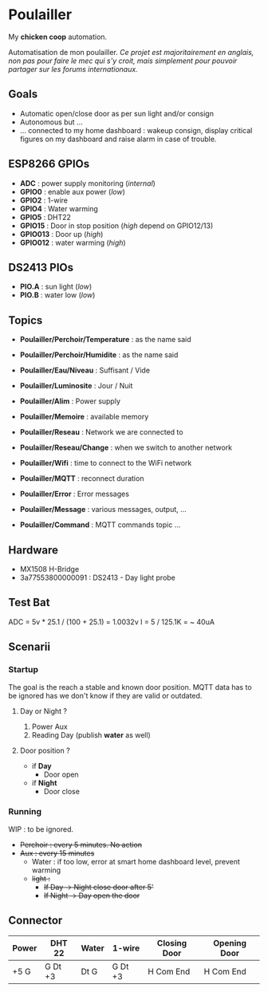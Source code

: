 # Poulailler

My **chicken coop** automation.

Automatisation de mon poulailler.
*Ce projet est majoritairement en anglais, non pas pour faire le mec qui s'y croit, mais simplement pour pouvoir partager sur les forums internationaux.*

## Goals

* Automatic open/close door as per sun light and/or consign
* Autonomous but ...
* ... connected to my home dashboard : wakeup consign, display critical figures on my dashboard and raise alarm in case of trouble.

## ESP8266 GPIOs

* **ADC** : power supply monitoring (*internal*)
* **GPIO0** : enable aux power (*low*)
* **GPIO2** : 1-wire
* **GPIO4** : Water warming
* **GPIO5** : DHT22
* **GPIO15** : Door in stop position (*high* depend on GPIO12/13)
* **GPIO013** : Door up (*high*)
* **GPIO012** : water warming (*high*)

## DS2413 PIOs

* **PIO.A** : sun light (*low*)
* **PIO.B** : water low (*low*)

## Topics

* **Poulailler/Perchoir/Temperature** : as the name said
* **Poulailler/Perchoir/Humidite** : as the name said

* **Poulailler/Eau/Niveau** : Suffisant / Vide

* **Poulailler/Luminosite** : Jour / Nuit

* **Poulailler/Alim** : Power supply
* **Poulailler/Memoire** : available memory
* **Poulailler/Reseau** : Network we are connected to
* **Poulailler/Reseau/Change** : when we switch to another network
* **Poulailler/Wifi** : time to connect to the WiFi network
* **Poulailler/MQTT** : reconnect duration

* **Poulailler/Error** : Error messages
* **Poulailler/Message** : various messages, output, ...
* **Poulailler/Command** : MQTT commands topic ...

## Hardware

* MX1508 H-Bridge
* 3a77553800000091 : DS2413 - Day light probe

## Test Bat

ADC = 5v * 25.1 / (100 + 25.1) = 1.0032v
I = 5 / 125.1K = ~ 40uA

## Scenarii

### Startup

The goal is the reach a stable and known door position. MQTT data has to be ignored has we don't know if they are valid or outdated.

1. Day or Night ?
	1. Power Aux
	1. Reading Day (publish **water** as well)

1. Door position ?
	* if **Day**
		- Door open
	* if **Night**
		- Door close

### Running
WIP : to be ignored.
* ~~Perchoir : every 5 minutes. No action~~
* ~~Aux : every 15 minutes~~
	* Water : if too low, error at smart home dashboard level, prevent warming
	* ~~light :~~ 
		* ~~If Day -> Night close door after 5'~~
		* ~~If Night -> Day open the door~~

## Connector

| Power | DHT  22 | Water |  1-wire | Closing Door | Opening Door |
| ----- | ------- | ----- | ------- | ------------ | ------------ |
| +5 G  | G Dt +3 | Dt G  | G Dt +3 | H  Com  End  |  H Com End   |
